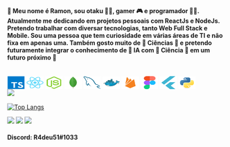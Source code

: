 #### :rocket: Meu nome é Ramon, sou otaku :superhero_man:, gamer :video_game: e programador :man_technologist:. Atualmente me dedicando em projetos pessoais com ReactJs e NodeJs. Pretendo trabalhar com diversar tecnologias, tanto Web Full Stack e Mobile. Sou uma pessoa que tem curiosidade em várias áreas de TI e não fixa em apenas uma. Também gosto muito de :satellite: Ciências :telescope: e pretendo futuramente integrar o conhecimento de :robot: IA com :dna: Ciência :microscope: em um futuro próximo :rocket:

<div style="display: inline-block"><br>
  <img align="center" alt="Ts" height="30" width="40" src="https://raw.githubusercontent.com/devicons/devicon/master/icons/typescript/typescript-plain.svg">
  <img align="center" alt="React" height="30" width="40" src="https://raw.githubusercontent.com/devicons/devicon/master/icons/react/react-original.svg">
  <img align="center" alt="NodeJs" height="30" width="40" src="https://raw.githubusercontent.com/devicons/devicon/master/icons/nodejs/nodejs-plain.svg">
  <img align="center" alt="MongoDB" height="30" width="40" src="https://raw.githubusercontent.com/devicons/devicon/master/icons/mongodb/mongodb-original.svg">
  <img align="center" alt="MySQL" height="30" width="40" src="https://raw.githubusercontent.com/devicons/devicon/master/icons/mysql/mysql-plain.svg">
  <img align="center" alt="Docker" height="30" width="40" src="https://raw.githubusercontent.com/devicons/devicon/master/icons/docker/docker-original.svg">
  <img align="center" alt="Firebase" height="30" width="40" src="https://raw.githubusercontent.com/devicons/devicon/master/icons/firebase/firebase-plain.svg">
  <img align="center" alt="Figma" height="30" width="40" src="https://raw.githubusercontent.com/devicons/devicon/master/icons/figma/figma-original.svg">
  <img align="center" alt="Flutter" height="30" width="40" src="https://raw.githubusercontent.com/devicons/devicon/master/icons/flutter/flutter-plain.svg">
  <img align="center" alt="Python" height="30" width="40" src="https://raw.githubusercontent.com/devicons/devicon/master/icons/python/python-original.svg">
</div>

<br>

<img height="180em" src="https://github-readme-stats.vercel.app/api?username=ramonpaolo&show_icons=true&hide_border=true&&count_private=true&include_all_commits=true&theme=ligth" />

[![Top Langs](https://github-readme-stats.vercel.app/api/top-langs/?username=ramonpaolo&layout=compact&hide=jupyter%20notebook)](https://github.com/ramonpaolo/github-readme-stats)

 <a href="https://instagram.com/ramonpaolo" target="_blank"><img src="https://img.shields.io/badge/-Instagram-%23E4405F?style=for-the-badge&logo=instagram&logoColor=white" target="_blank"></a>
 <a href="https://www.linkedin.com/in/ramonpaolomaran" target="_blank"><img src="https://img.shields.io/badge/-LinkedIn-%230077B5?style=for-the-badge&logo=linkedin&logoColor=white" target="_blank"></a> 
<a href = "mailto:contatoramonpaolomaran12@gmail.com"><img src="https://img.shields.io/badge/-Gmail-%23333?style=for-the-badge&logo=gmail&logoColor=white" target="_blank"></a>

#### Discord: R4deu51#1033
